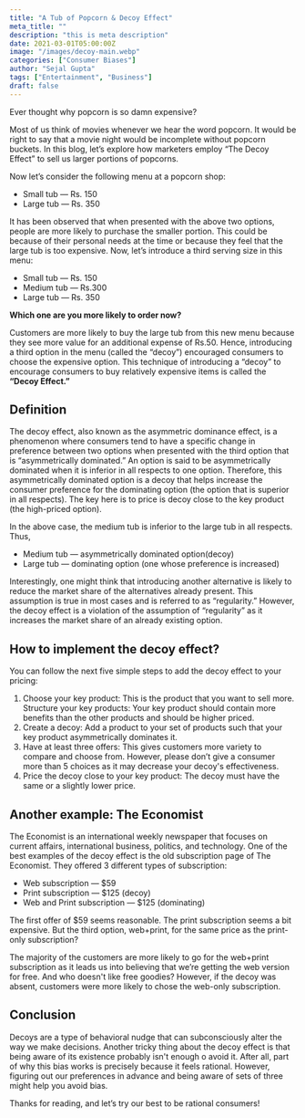 ```yaml
---
title: "A Tub of Popcorn & Decoy Effect"
meta_title: ""
description: "this is meta description"
date: 2021-03-01T05:00:00Z
image: "/images/decoy-main.webp"
categories: ["Consumer Biases"]
author: "Sejal Gupta"
tags: ["Entertainment", "Business"]
draft: false
---
```


Ever thought why popcorn is so damn expensive? 


Most of us think of movies whenever we hear the word popcorn. It would be right to say that a movie night would be incomplete without popcorn buckets. In this blog, let’s explore how marketers employ “The Decoy Effect” to sell us larger portions of popcorns.

Now let’s consider the following menu at a popcorn shop:

* Small tub — Rs. 150
* Large tub — Rs. 350

It has been observed that when presented with the above two options, people are more likely to purchase the smaller portion. This could be because of their personal needs at the time or because they feel that the large tub is too expensive. Now, let’s introduce a third serving size in this menu:

* Small tub — Rs. 150
* Medium tub — Rs.300
* Large tub — Rs. 350

**Which one are you more likely to order now?**

Customers are more likely to buy the large tub from this new menu because they see more value for an additional expense of Rs.50. Hence, introducing a third option in the menu (called the “decoy”) encouraged consumers to choose the expensive option. This technique of introducing a “decoy” to encourage consumers to buy relatively expensive items is called the **“Decoy Effect.”**

## Definition

The decoy effect, also known as the asymmetric dominance effect, is a phenomenon where consumers tend to have a specific change in preference between two options when presented with the third option that is “asymmetrically dominated.” An option is said to be asymmetrically dominated when it is inferior in all respects to one option. Therefore, this asymmetrically dominated option is a decoy that helps increase the consumer preference for the dominating option (the option that is superior in all respects). The key here is to price is decoy close to the key product (the high-priced option). 

<!-- image  -->

In the above case, the medium tub is inferior to the large tub in all respects. Thus,

* Medium tub — asymmetrically dominated option(decoy)
* Large tub — dominating option (one whose preference is increased)

Interestingly, one might think that introducing another alternative is likely to reduce the market share of the alternatives already present. This assumption is true in most cases and is referred to as “regularity.” However, the decoy effect is a violation of the assumption of “regularity” as it increases the market share of an already existing option.

## How to implement the decoy effect?

You can follow the next five simple steps to add the decoy effect to your pricing:

1. Choose your key product: This is the product that you want to sell more.
Structure your key products: Your key product should contain more benefits than the other products and should be higher priced.
2. Create a decoy: Add a product to your set of products such that your key product asymmetrically dominates it.
3. Have at least three offers: This gives customers more variety to compare and choose from. However, please don’t give a consumer more than 5 choices as it may decrease your decoy's effectiveness.
4. Price the decoy close to your key product: The decoy must have the same or a slightly lower price.

## Another example: The Economist 

The Economist is an international weekly newspaper that focuses on current affairs, international business, politics, and technology. One of the best examples of the decoy effect is the old subscription page of The Economist. They offered 3 different types of subscription:

* Web subscription — $59
* Print subscription — $125 (decoy)
* Web and Print subscription — $125 (dominating)

The first offer of $59 seems reasonable. The print subscription seems a bit expensive. 
But the third option, web+print, for the same price as the print-only subscription?

The majority of the customers are more likely to go for the web+print subscription as it leads us into believing that we’re getting the web version for free. And who doesn't like free goodies? However, if the decoy was absent, customers were more likely to chose the web-only subscription.

## Conclusion 

Decoys are a type of behavioral nudge that can subconsciously alter the way we make decisions. Another tricky thing about the decoy effect is that being aware of its existence probably isn't enough o avoid it. After all, part of why this bias works is precisely because it feels rational. However, figuring out our preferences in advance and being aware of sets of three might help you avoid bias.

Thanks for reading, and let’s try our best to be rational consumers!